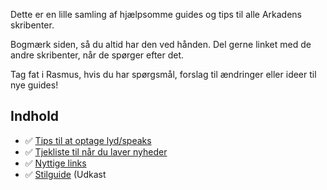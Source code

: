 Dette er en lille samling af hjælpsomme guides og tips til alle Arkadens skribenter.

Bogmærk siden, så du altid har den ved hånden. Del gerne linket med de andre skribenter, når de spørger efter det.

Tag fat i Rasmus, hvis du har spørgsmål, forslag til ændringer eller ideer til nye guides!

## Indhold
* ✅ [Tips til at optage lyd/speaks](optaglyd.html)
* ✅ [Tjekliste til når du laver nyheder](nyhedtjekliste.html)
* ✅ [Nyttige links](nyttigelinks.html)
* ✅ [Stilguide](stilguide.html) (Udkast

